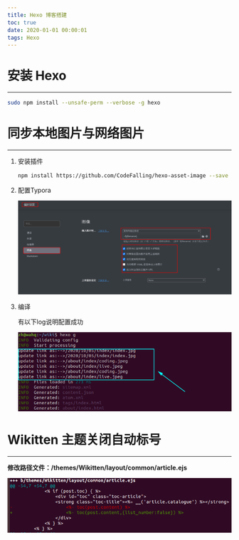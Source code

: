 ```yaml
---
title: Hexo 博客搭建
toc: true
date: 2020-01-01 00:00:01
tags: Hexo
---
```


# 安装 Hexo
------

```bash
sudo npm install --unsafe-perm --verbose -g hexo
```

# 同步本地图片与网络图片
------

1. 安装插件

   ```bash
   npm install https://github.com/CodeFalling/hexo-asset-image --save
   ```

2. 配置Typora

   ![image-20201005210350281](Hexo%20%E5%8D%9A%E5%AE%A2%E6%90%AD%E5%BB%BA/image-20201005210350281.png)

3. 编译

   有以下log说明配置成功

   <img src="Hexo%20%E5%8D%9A%E5%AE%A2%E6%90%AD%E5%BB%BA/image-20201005165756877.png"  />

# Wikitten 主题关闭自动标号

------

**修改路径文件：/themes/Wikitten/layout/common/article.ejs**

![disable toc number](Hexo%20%E5%8D%9A%E5%AE%A2%E6%90%AD%E5%BB%BA/image-20210104093922296.png)